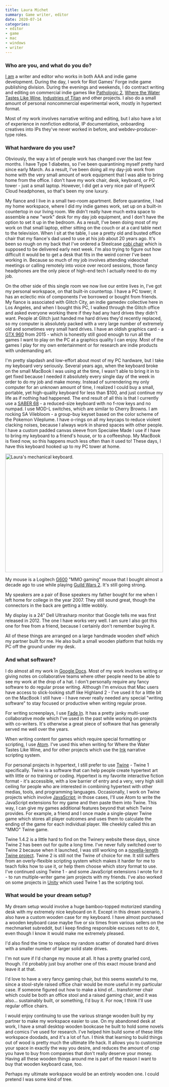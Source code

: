 ```yaml
---
title: Laura Michet
summary: Game writer, editor
date: 2020-07-14
categories:
- editor
- game
- mac
- windows
- writer
---
```


### Who are you, and what do you do?

[I am](http://lauramichet.com/ "Laura's website.") a writer and editor who works in both AAA and indie game development. During the day, I work for Riot Games' Forge indie game publishing division. During the evenings and weekends, I do contract writing and editing on commercial indie games like [Pathologic 2][pathologic-2], [Where the Water Tastes Like Wine][where-the-water-tastes-like-wine], [Industries of Titan][industries-of-titan] and other projects. I also do a small amount of personal noncommercial experimental work, mostly in hypertext format.

Most of my work involves narrative writing and editing, but I also have a lot of experience in nonfiction editorial, IP documentation, onboarding creatives into IPs they've never worked in before, and webdev-producer-type roles.

### What hardware do you use?

Obviously, the way a lot of people work has changed over the last few months. I have Type 1 diabetes, so I've been quarantining myself pretty hard since early March. As a result, I've been doing all my day-job work from home with the very small amount of work equipment that I was able to bring home from the office. I don't have my work chair, desk, keyboard, or PC tower - just a small laptop. However, I did get a very nice pair of HyperX Cloud headphones, so that's been my one luxury.

My fiance and I live in a small two-room apartment. Before quarantine, I had my home workspace, where I did my indie games work, set up on a built-in countertop in our living room. We didn't really have much extra space to assemble a new "work" desk for my day job equipment, and I don't have the option to set it up in the bedroom. As a result, I've been doing most of my work on that small laptop, either sitting on the couch or at a card table next to the television. When I sit at the table, I use a pretty old and busted office chair that my fiance's dad used to use at his job about 20 years ago. It's been so rough on my back that I've ordered a Steelcase [cobi chair][cobi] which is supposed to be delivered early next week. I'm also trying to figure out how difficult it would be to get a desk that fits in the weird corner I've been working in. Because so much of my job involves attending videochat meetings or calling remotely into voice over record sessions, those fancy headphones are the only piece of high-end tech I actually need to do my job.

On the other side of this single room we now live our entire lives in, I've got my personal workspace, on that built-in countertop. I have a PC tower; it has an eclectic mix of components I've borrowed or bought from friends. My fiance is associated with Glitch City, an indie gamedev collective here in Los Angeles, and when I bought this PC, I walked through the Glitch office and asked everyone working there if they had any hard drives they didn't want. People at Glitch just handed me hard drives they'd recently replaced, so my computer is absolutely packed with a very large number of extremely old and sometimes very small hard drives. I have an oldish graphics card - a [GTX 960][geforce-gtx-960] from 2015 - which is honestly still good enough to run all the games I want to play on the PC at a graphics quality I can enjoy. Most of the games I play for my own entertainment or for research are indie products with undemanding art.

I'm pretty slapdash and low-effort about most of my PC hardware, but I take my keyboard very seriously. Several years ago, when the keyboard broke on the small MacBook I was using at the time, I wasn't able to bring it in to get fixed because I needed it absolutely every single day of the week in order to do my job and make money. Instead of surrendering my only computer for an unknown amount of time, I realized I could buy a small, portable, yet high-quality keyboard for less than $100, and just continue my life as if nothing had happened. The end result of all this is that I currently use a [SABER 68][saber-68] - a reduced-size keyboard with no f-row keys and no numpad. I use MOD-L switches, which are similar to Cherry Browns. I am rocking SA Vilebloom - a group-buy keyset based on the color scheme of the Pokemon Vileplume. I have o-rings on all my keycaps to reduce violent clacking noises, because I always work in shared spaces with other people. I have a custom padded canvas sleeve from Specialee Made I use if I have to bring my keyboard to a friend's house, or to a coffeeshop. My MacBook is fixed now, so this happens much less often than it used to! These days, I have this keyboard hooked up to my PC tower at home.

<img src="/images/interviews/laura.michet/keyboard.jpg" width="500" height="375" alt="Laura's mechanical keyboard." class="detail" />

My mouse is a Logitech [G600][] "MMO gaming" mouse that I bought almost a decade ago to use while playing [Guild Wars 2][guild-wars-2]. It's still going strong.

My speakers are a pair of Bose speakers my father bought for me when I left home for college in the year 2007. They still sound great, though the connectors in the back are getting a little wobbly.

My display is a 24" Dell Ultrasharp monitor that Google tells me was first released in 2012. The one I have works very well. I am sure I also got this one for free from a friend, because I certainly don't remember buying it.

All of these things are arranged on a large handmade wooden shelf which my partner built for me. He also built a small wooden platform that holds my PC off the ground under my desk.

### And what software?

I do almost all my work in [Google Docs][google-docs]. Most of my work involves writing or giving notes on collaborative teams where other people need to be able to see my work at the drop of a hat. I don't personally require any fancy software to do regular prose writing. Although I'm envious that Mac users have access to slick-looking stuff like Highland 2 - I've used it for a little bit on the MacBook I still have - I have never really needed any special "writing software" to stay focused or productive when writing regular prose.

For writing screenplays, I use [Fade In][fade-in]. It has a pretty janky multi-user collaborative mode which I've used in the past while working on projects with co-writers. It's otherwise a great piece of software that has generally served me well over the years.

When writing content for games which require special formatting or scripting, I use [Atom][]. I've used this when writing for Where the Water Tastes Like Wine, and for other projects which use the [Ink][] narrative scripting system.

For personal projects in hypertext, I still prefer to use [Twine][] - Twine 1 specifically. Twine is a software that can help people create hypertext art with little or no training or coding. Hypertext is my favorite interactive fiction format - it's accessible, with a low barrier of entry and a very, very high skill ceiling for people who are interested in combining hypertext with other medias, tools, and programming languages. Occasionally, I work on Twine projects which involve [JavaScript][]; in those cases, I'll use Atom to write the JavaScript extensions for my game and then paste them into Twine. This way, I can give my games additional features beyond that which Twine provides. For example, a friend and I once made a single-player Twine game which stores all player outcomes and uses them to calculate the ending of the game for each individual player. We cheekily called this an "MMO" Twine game.

Twine 1.4.2 is a little hard to find on the Twinery website these days, since Twine 2 has been out for quite a long time. I've never fully switched over to Twine 2 because when it launched, I was still working on a [novella-length Twine project](https://lauramichet.itch.io/six-months-demo "Laura's interactive novel."). Twine 2 is still not the Twine of choice for me. It still suffers from an overly-flexible scripting system which makes it harder for me to teach folks how to use it, or help them choose which story format to use. I've continued using Twine 1 - and some JavaScript extensions I wrote for it - to run multiple-writer game jam projects with my friends. I've also worked on some projects in [Unity][] which used Twine 1 as the scripting tool.

### What would be your dream setup?

My dream setup would involve a huge bamboo-topped motorized standing desk with my extremely nice keyboard on it. Except in this dream scenario, I also have a custom wooden case for my keyboard. I have almost purchased a wooden keyboard case maybe five or six times from various sellers on the mechmarket subreddit, but I keep finding responsible excuses not to do it, even though I know it would make me extremely pleased.

I'd also find the time to replace my random scatter of donated hard drives with a smaller number of larger solid state drives.

I'm not sure if I'd change my mouse at all. It has a pretty gnarled cord, though. I'd probably just buy another one of this exact mouse brand and leave it at that.

I'd love to have a very fancy gaming chair, but this seems wasteful to me, since a stool-style raised office chair would be more useful in my particular case. If someone figured out how to make a kind of... transformer chair which could be both an office stool and a raised gaming chair, and it was also... sustainably built, or something, I'd buy it. For now, I think I'll use regular office chairs.

I would enjoy continuing to use the various strange wooden built by my partner to make my workspace easier to use. On my abandoned desk at work, I have a small desktop wooden bookcase he built to hold some novels and comics I've used for research. I've helped him build some of these little workspace doodads, and it's a lot of fun. I think that learning to build things out of wood is pretty much the ultimate life hack. It allows you to customize your space in exactly the way you desire, and reduces the amount of crap you have to buy from companies that don't really deserve your money. Having all these wooden things around me is part of the reason I want to buy that wooden keyboard case, too.

Perhaps my ultimate workspace would be an entirely wooden one. I could pretend I was some kind of tree.

[atom]: https://github.blog/2022-06-08-sunsetting-atom/ "A text editor based on web technology."
[cobi]: https://www.steelcase.com/products/classroom-chairs/cobi/ "An office chair."
[fade-in]: https://www.fadeinpro.com/ "Screenwriting software."
[g600]: https://www.logitechg.com/en-us/products/gaming-mice/g600-mmo-gaming-mouse.910-002864.html "A gaming mouse with 20 customisable buttons."
[geforce-gtx-960]: http://web.archive.org/web/20190520155820/https://www.geforce.com/hardware/desktop-gpus/geforce-gtx-960 "A graphics card."
[google-docs]: https://en.wikipedia.org/wiki/Google_Docs "A web-based office suite."
[guild-wars-2]: http://web.archive.org/web/20221224025838/https://www.guildwars2.com/en/ "An online RPG."
[industries-of-titan]: https://braceyourselfgames.com/industries-of-titan/<Paste> "A sci-fi city building game."
[ink]: https://www.inklestudios.com/ink/ "An interactive fiction scripting language."
[javascript]: https://en.wikipedia.org/wiki/JavaScript "An interpreted scripting language."
[pathologic-2]: https://en.wikipedia.org/wiki/Pathologic_2 "An adventure game."
[saber-68]: https://www.originativeco.com/products/saber-68 "A mechanical keyboard."
[twine]: http://twinery.org/ "A tool for creating non-linear stories."
[unity]: https://unity.com/products "A cross-platform game development tool."
[where-the-water-tastes-like-wine]: https://en.wikipedia.org/wiki/Where_the_Water_Tastes_Like_Wine "An adventure game."

